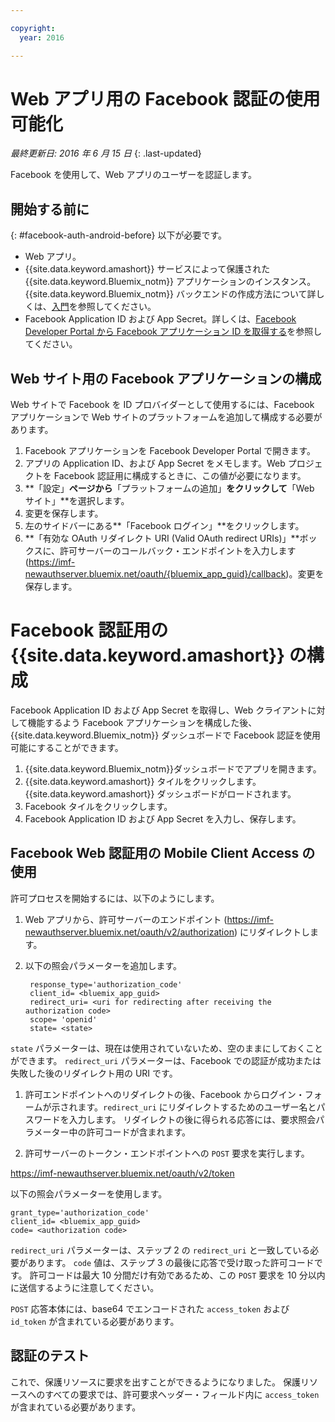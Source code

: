```yaml
---

copyright:
  year: 2016

---
```


# Web アプリ用の Facebook 認証の使用可能化

*最終更新日: 2016 年 6 月 15 日*
{: .last-updated}

Facebook を使用して、Web アプリのユーザーを認証します。

## 開始する前に
{: #facebook-auth-android-before}
以下が必要です。
* Web アプリ。  
* {{site.data.keyword.amashort}} サービスによって保護された {{site.data.keyword.Bluemix_notm}} アプリケーションのインスタンス。{{site.data.keyword.Bluemix_notm}} バックエンドの作成方法について詳しくは、[入門](index.html)を参照してください。
* Facebook Application ID および App Secret。詳しくは、[Facebook Developer Portal から Facebook アプリケーション ID を取得する](https://console.{DomainName}/docs/services/mobileaccess/facebook-auth-overview.html#facebook-appID)を参照してください。


## Web サイト用の Facebook アプリケーションの構成
Web サイトで Facebook を ID プロバイダーとして使用するには、Facebook アプリケーションで Web サイトのプラットフォームを追加して構成する必要があります。

1. Facebook アプリケーションを Facebook Developer Portal で開きます。
1. アプリの Application ID、および App Secret をメモします。Web プロジェクトを Facebook 認証用に構成するときに、この値が必要になります。
1. **「設定」**ページから**「プラットフォームの追加」**をクリックして**「Web サイト」**を選択します。
1. 変更を保存します。
1. 左のサイドバーにある**「Facebook ログイン」**をクリックします。
1. **「有効な OAuth リダイレクト URI (Valid OAuth redirect URIs)」**ボックスに、許可サーバーのコールバック・エンドポイントを入力します (https://imf-newauthserver.bluemix.net/oauth/{bluemix_app_guid}/callback)。変更を保存します。




# Facebook 認証用の {{site.data.keyword.amashort}} の構成
Facebook Application ID および App Secret を取得し、Web クライアントに対して機能するよう Facebook アプリケーションを構成した後、{{site.data.keyword.Bluemix_notm}} ダッシュボードで Facebook 認証を使用可能にすることができます。

1. {{site.data.keyword.Bluemix_notm}}ダッシュボードでアプリを開きます。
1. {{site.data.keyword.amashort}} タイルをクリックします。{{site.data.keyword.amashort}} ダッシュボードがロードされます。
1. Facebook タイルをクリックします。
1. Facebook Application ID および App Secret を入力し、保存します。




## Facebook Web 認証用の Mobile Client Access の使用

許可プロセスを開始するには、以下のようにします。

1. Web アプリから、許可サーバーのエンドポイント (https://imf-newauthserver.bluemix.net/oauth/v2/authorization) にリダイレクトします。

1. 以下の照会パラメーターを追加します。
   ```
    response_type='authorization_code'
    client_id= <bluemix_app_guid>
    redirect_uri= <uri for redirecting after receiving the authorization code>
    scope= 'openid'
    state= <state>
    ```


  `state` パラメーターは、現在は使用されていないため、空のままにしておくことができます。
  `redirect_uri` パラメーターは、Facebook での認証が成功または失敗した後のリダイレクト用の URI です。

1. 許可エンドポイントへのリダイレクトの後、Facebook からログイン・フォームが示されます。`redirect_uri` にリダイレクトするためのユーザー名とパスワードを入力します。
   リダイレクトの後に得られる応答には、要求照会パラメーター中の許可コードが含まれます。

1. 許可サーバーのトークン・エンドポイントへの `POST` 要求を実行します。

  https://imf-newauthserver.bluemix.net/oauth/v2/token

  以下の照会パラメーターを使用します。
  ```
  grant_type='authorization_code'
  client_id= <bluemix_app_guid>
  code= <authorization code>
  ```
`redirect_uri` パラメーターは、ステップ 2 の `redirect_uri` と一致している必要があります。
`code` 値は、ステップ 3 の最後に応答で受け取った許可コードです。
許可コードは最大 10 分間だけ有効であるため、この `POST` 要求を 10 分以内に送信するように注意してください。

  `POST` 応答本体には、base64 でエンコードされた `access_token` および `id_token` が含まれている必要があります。

## 認証のテスト
これで、保護リソースに要求を出すことができるようになりました。
保護リソースへのすべての要求では、許可要求ヘッダー・フィールド内に `access_token` が含まれている必要があります。


